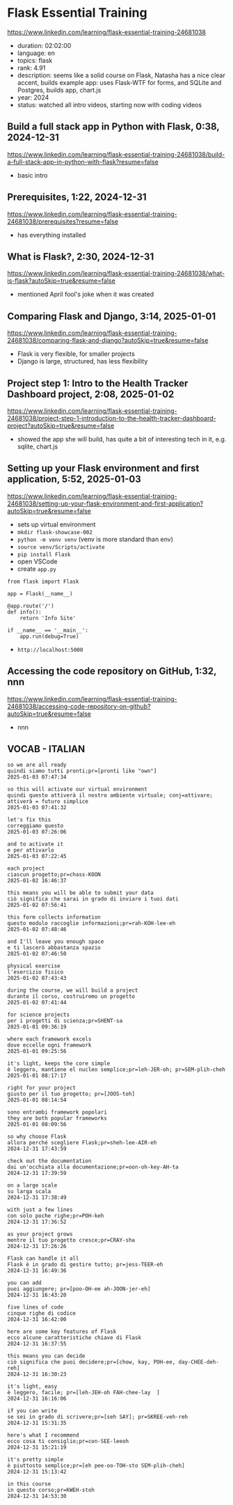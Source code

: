 # Flask Essential Training

https://www.linkedin.com/learning/flask-essential-training-24681038

- duration: 02:02:00
- language: en
- topics: flask
- rank: 4.91
- description: seems like a solid course on Flask, Natasha has a nice clear accent, builds example app: uses Flask-WTF for forms, and SQLite and Postgres, builds app, chart.js
- year: 2024
- status: watched all intro videos, starting now with coding videos

## Build a full stack app in Python with Flask, 0:38, 2024-12-31

https://www.linkedin.com/learning/flask-essential-training-24681038/build-a-full-stack-app-in-python-with-flask?resume=false

- basic intro

## Prerequisites, 1:22, 2024-12-31

https://www.linkedin.com/learning/flask-essential-training-24681038/prerequisites?resume=false

- has everything installed

## What is Flask?, 2:30, 2024-12-31

https://www.linkedin.com/learning/flask-essential-training-24681038/what-is-flask?autoSkip=true&resume=false

- mentioned April fool's joke when it was created

## Comparing Flask and Django, 3:14, 2025-01-01

https://www.linkedin.com/learning/flask-essential-training-24681038/comparing-flask-and-django?autoSkip=true&resume=false

- Flask is very flexible, for smaller projects
- Django is large, structured, has less flexibility

## Project step 1: Intro to the Health Tracker Dashboard project, 2:08, 2025-01-02

https://www.linkedin.com/learning/flask-essential-training-24681038/project-step-1-introduction-to-the-health-tracker-dashboard-project?autoSkip=true&resume=false

- showed the app she will build, has quite a bit of interesting tech in it, e.g. sqlite, chart.js

## Setting up your Flask environment and first application, 5:52, 2025-01-03

https://www.linkedin.com/learning/flask-essential-training-24681038/setting-up-your-flask-environment-and-first-application?autoSkip=true&resume=false

- sets up virtual environment
- `mkdir flask-showcase-002`
- `python -m venv venv` (venv is more standard than env)
- `source venv/Scripts/activate`
- `pip install Flask`
- open VSCode
- create `app.py`

```
from flask import Flask

app = Flask(__name__)

@app.route('/')
def info():
	return 'Info Site'

if __name__ == '__main__':
	app.run(debug=True)
```

- `http://localhost:5000`

## Accessing the code repository on GitHub, 1:32, nnn

https://www.linkedin.com/learning/flask-essential-training-24681038/accessing-code-repository-on-github?autoSkip=true&resume=false

- nnn

## VOCAB - ITALIAN

```
so we are all ready
quindi siamo tutti pronti;pr=[pronti like "own"]
2025-01-03 07:47:34

so this will activate our virtual environment
quindi questo attiverà il nostro ambiente virtuale; conj=attivare; attiverà = futuro simplice
2025-01-03 07:41:32

let's fix this
correggiamo questo
2025-01-03 07:26:06

and to activate it
e per attivarlo
2025-01-03 07:22:45

each project
ciascun progetto;pr=chass-KOON
2025-01-02 16:46:37

this means you will be able to submit your data
ciò significa che sarai in grado di inviare i tuoi dati
2025-01-02 07:56:41

this form collects information
questo modulo raccoglie informazioni;pr=rah-KOH-lee-eh
2025-01-02 07:48:46

and I'll leave you enough space
e ti lascerò abbastanza spazio
2025-01-02 07:46:50

physical exercise
l'esercizio fisico
2025-01-02 07:43:43

during the course, we will build a project
durante il corso, costruiremo un progetto
2025-01-02 07:41:44

for science projects
per i progetti di scienza;pr=SHENT-sa
2025-01-01 09:36:19

where each framework excels
dove eccelle ogni framework
2025-01-01 09:25:56

it's light, keeps the core simple
è leggero, mantiene el nucleo semplice;pr=leh-JER-oh; pr=SEM-plih-cheh
2025-01-01 08:17:17

right for your project
giusto per il tuo progetto; pr=[JOOS-toh]
2025-01-01 08:14:54

sono entrambi framework popolari
they are both popular frameworks
2025-01-01 08:09:56

so why choose Flask
allora perché scegliere Flask;pr=sheh-lee-AIR-eh
2024-12-31 17:43:59

check out the documentation
dai un'occhiata alla documentazione;pr=oon-oh-key-AH-ta
2024-12-31 17:39:59

on a large scale
su larga scala
2024-12-31 17:38:49

with just a few lines
con solo poche righe;pr=POH-keh
2024-12-31 17:36:52

as your project grows
mentre il tuo progetto cresce;pr=CRAY-sha
2024-12-31 17:26:26

Flask can handle it all
Flask è in grado di gestire tutto; pr=jess-TEER-eh
2024-12-31 16:49:36

you can add
puoi aggiungere; pr=[poo-OH-ee ah-JOON-jer-eh]
2024-12-31 16:43:20

five lines of code
cinque righe di codice
2024-12-31 16:42:00

here are some key features of Flask
ecco alcune caratteristiche chiave di Flask
2024-12-31 16:37:55

this means you can decide
ciò significa che puoi decidere;pr=[chow, kay, POH-ee, day-CHEE-deh-reh]
2024-12-31 16:30:23

it's light, easy
è leggero, facile; pr=[leh-JEH-oh FAH-chee-lay	]
2024-12-31 16:16:06

if you can write
se sei in grado di scrivere;pr=[seh SAY]; pr=SKREE-veh-reh
2024-12-31 15:31:35

here's what I recommend
ecco cosa ti consiglio;pr=con-SEE-leeoh
2024-12-31 15:21:19

it's pretty simple
è piuttosto semplice;pr=[eh pee-oo-TOH-sto SEM-plih-cheh]
2024-12-31 15:13:42

in this course
in questo corso;pr=KWEH-stoh
2024-12-31 14:53:30

```
